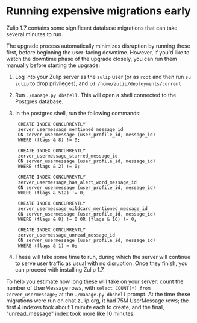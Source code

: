 # Running expensive migrations early

Zulip 1.7 contains some significant database migrations that can take
several minutes to run.

The upgrade process automatically minimizes disruption by running
these first, before beginning the user-facing downtime.  However, if
you'd like to watch the downtime phase of the upgrade closely, you
can run them manually before starting the upgrade:

1. Log into your Zulip server as the `zulip` user (or as `root` and
  then run `su zulip` to drop privileges), and `cd
  /home/zulip/deployments/current`
2. Run `./manage.py dbshell`.  This will open a shell connected to the
  Postgres database.
3. In the postgres shell, run the following commands:

        CREATE INDEX CONCURRENTLY
        zerver_usermessage_mentioned_message_id
        ON zerver_usermessage (user_profile_id, message_id)
        WHERE (flags & 8) != 0;

        CREATE INDEX CONCURRENTLY
        zerver_usermessage_starred_message_id
        ON zerver_usermessage (user_profile_id, message_id)
        WHERE (flags & 2) != 0;

        CREATE INDEX CONCURRENTLY
        zerver_usermessage_has_alert_word_message_id
        ON zerver_usermessage (user_profile_id, message_id)
        WHERE (flags & 512) != 0;

        CREATE INDEX CONCURRENTLY
        zerver_usermessage_wildcard_mentioned_message_id
        ON zerver_usermessage (user_profile_id, message_id)
        WHERE (flags & 8) != 0 OR (flags & 16) != 0;

        CREATE INDEX CONCURRENTLY
        zerver_usermessage_unread_message_id
        ON zerver_usermessage (user_profile_id, message_id)
        WHERE (flags & 1) = 0;

4. These will take some time to run, during which the server will
  continue to serve user traffic as usual with no disruption.  Once
  they finish, you can proceed with installing Zulip 1.7.

To help you estimate how long these will take on your server: count
the number of UserMessage rows, with `select COUNT(*) from zerver_usermessage;`
at the `./manage.py dbshell` prompt.  At the time these migrations
were run on chat.zulip.org, it had 75M UserMessage rows; the first 4
indexes took about 1 minute each to create, and the final,
"unread_message" index took more like 10 minutes.
